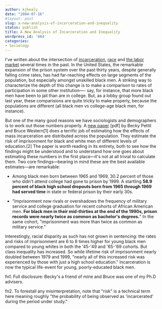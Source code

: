 ```yaml
---
author: kjhealy
date: "2004-07-16"
#layout: post
slug: a-new-analysis-of-incarceration-and-inequality
status: publish
title: A New Analysis of Incarceration and Inequality
wordpress_id: '664'
categories:
- Sociology
---
```


I've written about the intersection of [incarceration](http://www.kieranhealy.org/blog/archives/000087.html), [race](http://www.kieranhealy.org/blog/archives/000096.html) and [the labor market](http://www.crookedtimber.org/archives/000386.html) several times in the past. In the United States, the remarkable expansion of the prison system over the past thirty years, despite generally falling crime rates, has had far-reaching effects on large segments of the population, but especially amongst unskilled black men. A striking way to characterize the depth of this change is to make a comparison to rates of participation in some other institution—- say, for instance, that more black men have been to jail than are in college. But, as a lobby group found out last year, these comparisions are quite tricky to make properly, because the populations are different (all black men vs college-age black men, for instance).

But one of the many good reasons we have sociologists and demographers is to work out those numbers properly. A [new paper](http://www.asanet.org/pubs/ASRv69n2p.pdf) [pdf] by Becky Pettit and Bruce Western[1] does a terrific job of estimating how the effects of mass incarceration are distributed across the population. They estimate the risk of imprisonment for black and white men of different levels of education.[2] The paper is worth reading in its entirety, both to see how the findings might be understood and to understand how one goes about estimating these numbers in the first place—it's not at all trivial to calculate them. Two core findings—bearing in mind these are the best available estimates—are remarkable:

-   Among black men born between 1965 and 1969, 30.2 percent of those who didn't attend college had gone to prison by 1999. A startling **58.9 percent of black high school dropouts born from 1965 through 1969 had served time** in state or federal prison by their early 30s.

-   "Imprisonment now rivals or overshadows the frequency of military service and college graduation for recent cohorts of African American men. **For black men in their mid-thirties at the end of the 1990s, prison records were nearly twice as common as bachelor's degrees.**" In the same cohort, "imprisonment was more than twice as common as military service."

Interestingly, racial disparity as such has not grown in sentencing: the rates and risks of imprisonment are 6 to 8 times higher for young black men compared to young whites in both the '45-'49 and '65-'69 cohorts. But class inequality has increased. So while lifetime risk of imprisonment nearly doubled between 1979 and 1999, "nearly all of this increased risk was experienced by those with just a high school education." Incarceration is now the typical life-event for young, poorly-educated black men.

fn1. Full disclosure: Becky's a friend of mine and Bruce was one of my Ph.D advisers.

fn2. To forestall any misinterpretation, note that "risk" is a technical term here meaning roughly "the probability of being observed as 'incarcerated' during the period under study."
